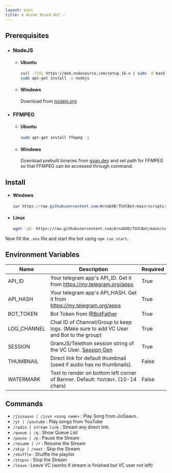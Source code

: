 ```yaml
---
layout: main
title: A Anime Based Bot ⚔️
---
```


## Prerequisites

- ### NodeJS

  - #### Ubuntu

    ```bash
    curl -fsSL https://deb.nodesource.com/setup_16.x | sudo -E bash -
    sudo apt-get install -y nodejs
    ```

  - #### Windows

    Download from [nodejs.org](https://nodejs.org/en/download)

- ### FFMPEG

  - #### Ubuntu

    ```bash
    sudo apt-get install ffmpeg -y
    ```

  - #### Windows

    Download prebuilt binaries from [gyan.dev](https://www.gyan.dev/ffmpeg/builds) and set path for FFMPEG so that FFMPEG can be accessed through command.

## Install

- #### Windows

  ```powershell
  iwr https://raw.githubusercontent.com/ArnabXD/TGVCBot/main/scripts/install.ps1 -useb | iex
  ```

- #### Linux

  ```bash
  wget -qO- https://raw.githubusercontent.com/ArnabXD/TGVCBot/main/scripts/install.sh | sh
  ```

Now fill the `.env` file and start the bot using `npm run start`.

## Environment Variables

| Name        | Description                                                                            | Required |
| ----------- | -------------------------------------------------------------------------------------- | -------- |
| API_ID      | Your telegram app's API_ID. Get it from https://my.telegram.org/apps                   | True     |
| API_HASH    | Your telegram app's API_HASH. Get it from https://my.telegram.org/apps                 | True     |
| BOT_TOKEN   | Bot Token from [@BotFather](https://telegram.dog/BotFather)                            | True     |
| LOG_CHANNEL | Chat ID of Channel/Group to keep logs. (Make sure to add VC User and Bot to the group) | True     |
| SESSION     | GramJS/Telethon session string of the VC User. [Session Gen](https://ssg.roj.im)       | True     |
| THUMBNAIL   | Direct link for default thumbnail (used if audio has no thumbnails).                   | False    |
| WATERMARK   | Text to render on bottom left corner of Banner. Default: `TGVCBot`. (10-14 chars)      | False    |

## Commands

- `/jiosaavn | /jsvn <song name>` : Play Song from JioSaavn.
- `/yt | /youtube` : Play songs from YouTube
- `/radio | stream link` : Stream any direct link.
- `/queue | /q` : Show Queue List
- `/pause | /p` : Pause the Stream
- `/resume | /r` : Resume the Stream
- `/skip | /next` : Skip the Stream
- `/shuffle` : Shuffle the playlist
- `/stopvc` : Stop the Stream
- `/leave` : Leave VC (works if stream is finished but VC user not left)
